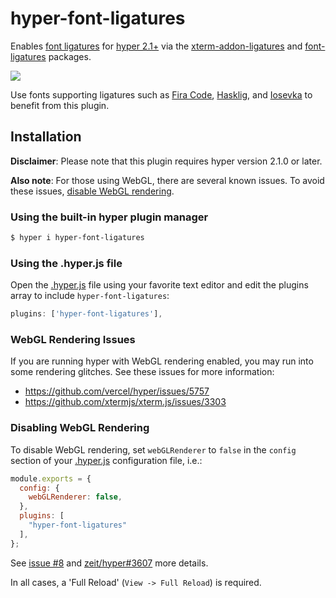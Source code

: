 hyper-font-ligatures
====================

Enables [font ligatures][font ligatures] for [hyper 2.1+][hyper]
via the [xterm-addon-ligatures][xterm-addon-ligatures] and
[font-ligatures][font-ligatures] packages.

![](https://raw.githubusercontent.com/tolbertam/hyper-font-ligatures/master/images/preview.png)

Use fonts supporting ligatures such as [Fira Code][Fira Code],
[Hasklig][Hasklig], and [Iosevka][Iosevka] to benefit from this plugin.

## Installation

**Disclaimer**: Please note that this plugin requires hyper version 2.1.0
or later.

**Also note**: For those using WebGL, there are several known issues. To avoid these issues, [disable WebGL rendering](#disabling-webgl-rendering).

### Using the built-in hyper plugin manager
```bash
$ hyper i hyper-font-ligatures
```

### Using the .hyper.js file
Open the [.hyper.js] file using your favorite text editor and edit the
plugins array to include `hyper-font-ligatures`:
```js
plugins: ['hyper-font-ligatures'],
```
### WebGL Rendering Issues

If you are running hyper with WebGL rendering enabled, you may run into some rendering glitches. See these issues for more information:

- https://github.com/vercel/hyper/issues/5757
- https://github.com/xtermjs/xterm.js/issues/3303

### Disabling WebGL Rendering

To disable WebGL rendering, set `webGLRenderer` to `false` in the `config`
section of your
[.hyper.js] configuration file, i.e.:

```javascript
module.exports = {
  config: {
    webGLRenderer: false,
  },
  plugins: [
    "hyper-font-ligatures"
  ],
};
```

See [issue #8](https://github.com/tolbertam/hyper-font-ligatures/issues/8) and
[zeit/hyper#3607](https://github.com/zeit/hyper/issues/3607) more details.

In all cases, a 'Full Reload' (`View -> Full Reload`) is required.

[font ligatures]: https://www.hanselman.com/blog/MonospacedProgrammingFontsWithLigatures.aspx
[font-ligatures]: https://github.com/princjef/font-ligatures
[xterm-addon-ligatures]: https://github.com/xtermjs/xterm-addon-ligatures
[xterm.js]: https://github.com/xtermjs/xterm.js
[Fira Code]: https://github.com/tonsky/FiraCode
[Hasklig]: https://github.com/i-tu/Hasklig
[hyper]: https://hyper.is
[.hyper.js]: https://hyper.is/#config-location
[Iosevka]: https://github.com/be5invis/Iosevka
[#3178]: https://github.com/zeit/hyper/pull/3178
